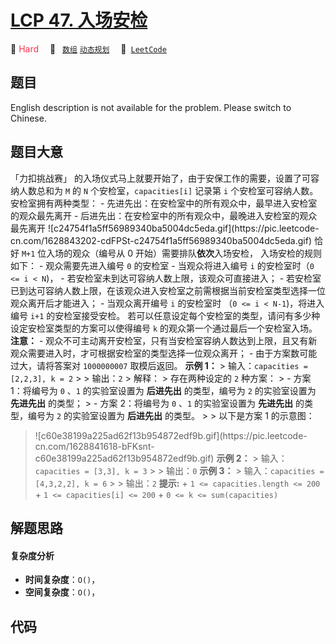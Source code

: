 # [LCP 47. 入场安检](https://leetcode.cn/problems/oPs9Bm)

🔴 <font color=#ff334b>Hard</font>&emsp; 🔖&ensp; [`数组`](/outline/tag/array.md) [`动态规划`](/outline/tag/dynamic-programming.md)&emsp; 🔗&ensp;[`LeetCode`](https://leetcode.cn/problems/oPs9Bm)

## 题目

English description is not available for the problem. Please switch to
Chinese.


## 题目大意

「力扣挑战赛」 的入场仪式马上就要开始了，由于安保工作的需要，设置了可容纳人数总和为 `M` 的 `N` 个安检室，`capacities[i]` 记录第
`i` 个安检室可容纳人数。安检室拥有两种类型： \- 先进先出：在安检室中的所有观众中，最早进入安检室的观众最先离开 \-
后进先出：在安检室中的所有观众中，最晚进入安检室的观众最先离开
![c24754f1a5ff56989340ba5004dc5eda.gif](https://pic.leetcode-
cn.com/1628843202-cdFPSt-c24754f1a5ff56989340ba5004dc5eda.gif) 恰好 `M+1`
位入场的观众（编号从 0 开始）需要排队**依次**入场安检， 入场安检的规则如下： \- 观众需要先进入编号 `0` 的安检室 \- 当观众将进入编号
`i` 的安检室时（`0 <= i < N`)， \- 若安检室未到达可容纳人数上限，该观众可直接进入； \-
若安检室已到达可容纳人数上限，在该观众进入安检室之前需根据当前安检室类型选择一位观众离开后才能进入； \- 当观众离开编号 `i` 的安检室时 （`0 <=
i < N-1`)，将进入编号 `i+1` 的安检室接受安检。 若可以任意设定每个安检室的类型，请问有多少种设定安检室类型的方案可以使得编号 `k`
的观众第一个通过最后一个安检室入场。 **注意：** \-
观众不可主动离开安检室，只有当安检室容纳人数达到上限，且又有新观众需要进入时，才可根据安检室的类型选择一位观众离开； \- 由于方案数可能过大，请将答案对
`1000000007` 取模后返回。 **示例 1：** > 输入：`capacities = [2,2,3], k = 2` > > 输出：`2` >
解释： > 存在两种设定的 `2` 种方案： > - 方案 1：将编号为 `0` 、`1` 的实验室设置为 **后进先出** 的类型，编号为 `2`
的实验室设置为 **先进先出** 的类型； > - 方案 2：将编号为 `0` 、`1` 的实验室设置为 **先进先出** 的类型，编号为 `2`
的实验室设置为 **后进先出** 的类型。 > > 以下是方案 1 的示意图：
>![c60e38199a225ad62f13b954872edf9b.gif](https://pic.leetcode-
cn.com/1628841618-bFKsnt-c60e38199a225ad62f13b954872edf9b.gif) **示例 2：** >
输入：`capacities = [3,3], k = 3` > > 输出：`0` **示例 3：** > 输入：`capacities =
[4,3,2,2], k = 6` > > 输出：`2` **提示:** \+ `1 <= capacities.length <= 200` \+ `1
<= capacities[i] <= 200` \+ `0 <= k <= sum(capacities)`


## 解题思路

#### 复杂度分析

- **时间复杂度**：`O()`，
- **空间复杂度**：`O()`，

## 代码

```javascript

```
